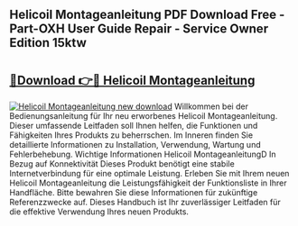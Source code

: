 ## Helicoil Montageanleitung PDF Download Free - Part-OXH User Guide Repair - Service Owner Edition 15ktw

# <h2><a href="http://df8tduk.blite.top/?on=Helicoil+Montageanleitung">🔗Download 👉🔴 Helicoil Montageanleitung</a></h2>

[![Helicoil Montageanleitung new download](https://i.imgur.com/lujVjoI.png)](http://df8tduk.blite.top/?on=Helicoil+Montageanleitung)
Willkommen bei der Bedienungsanleitung für Ihr neu erworbenes Helicoil Montageanleitung. Dieser umfassende Leitfaden soll Ihnen helfen, die Funktionen und Fähigkeiten Ihres Produkts zu beherrschen. Im Inneren finden Sie detaillierte Informationen zu Installation, Verwendung, Wartung und Fehlerbehebung. Wichtige Informationen Helicoil MontageanleitungD In Bezug auf Konnektivität Dieses Produkt benötigt eine stabile Internetverbindung für eine optimale Leistung. Erleben Sie mit Ihrem neuen Helicoil Montageanleitung die Leistungsfähigkeit der Funktionsliste in Ihrer Handfläche. Bitte bewahren Sie diese Informationen für zukünftige Referenzzwecke auf. Dieses Handbuch ist Ihr zuverlässiger Leitfaden für die effektive Verwendung Ihres neuen Produkts.
